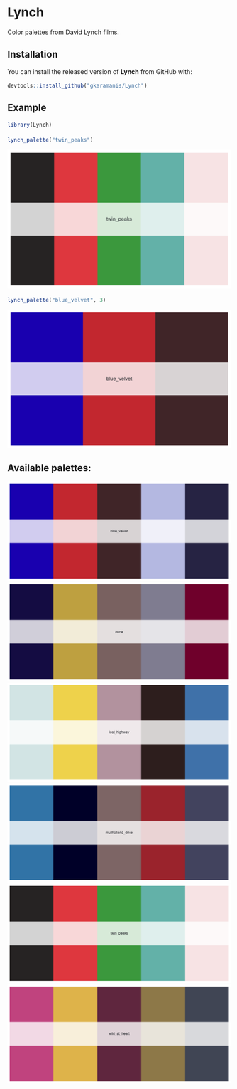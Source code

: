 
# Lynch

<!-- badges: start -->
<!-- badges: end -->

Color palettes from David Lynch films.

## Installation

You can install the released version of **Lynch** from GitHub with:

``` r
devtools::install_github("gkaramanis/Lynch")
```

## Example



``` r
library(Lynch)  

lynch_palette("twin_peaks") 
```
![](/docs/reference/lynch_palette-1.png)  

``` r
lynch_palette("blue_velvet", 3)
```
![](/docs/reference/lynch_palette-2.png)  

## Available palettes:
![](/docs/reference/blue_velvet.png)
![](/docs/reference/dune.png)
![](/docs/reference/lost_highway.png)
![](/docs/reference/mullholland_drive.png)
![](/docs/reference/twin_peaks.png)
![](/docs/reference/wild_at_heart.png)
